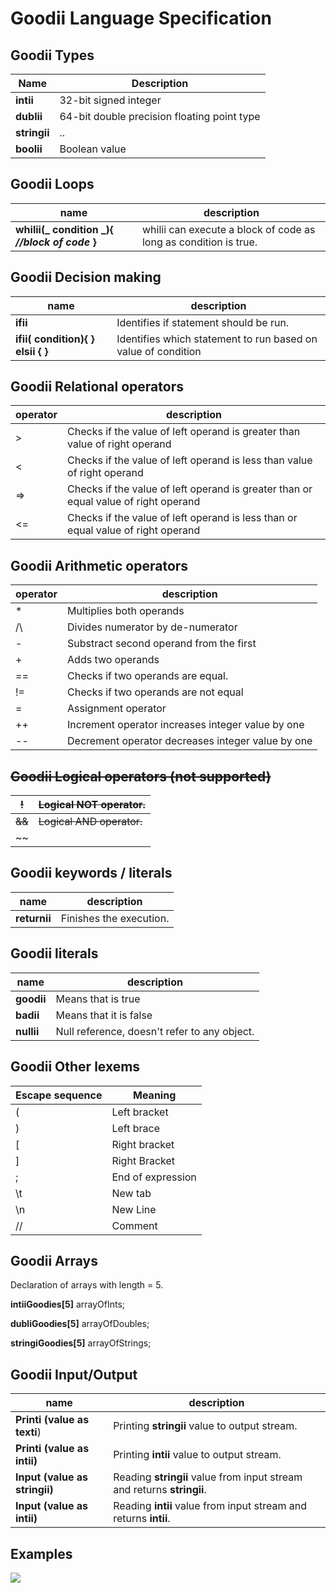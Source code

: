 # Goodii Language Specification

## **Goodii Types**

| Name | Description |
| --- | --- |
| **intii** | 32-bit signed integer |
| **dublii** | 64-bit double precision floating point type |
| **stringii** | .. |
| **boolii** | Boolean value |

## **Goodii Loops**

| name | description |
| --- | --- |
| **whilii(_ condition _){ _//block of code_ }** | whilii can execute a block of code as long as condition is true. |



## **Goodii Decision making**

| name | description |
| --- | --- |
| **ifii** | Identifies if statement should be run. |
| **ifii( __condition__){ ****}**** elsii ****{**** }** | Identifies which statement to run based on value of condition |

## **Goodii Relational operators**

| operator | description |
| --- | --- |
| > | Checks if the value of left operand is greater than value of right operand |
| < | Checks if the value of left operand is less than value of right operand |
| => | Checks if the value of left operand is greater than or equal value of right operand |
| <= | Checks if the value of left operand is less than or equal value of right operand |

## **Goodii Arithmetic operators**

| operator | description |
| --- | --- |
| * | Multiplies both operands |
| /\ | Divides numerator by de-numerator |
| - | Substract second operand from the first |
| + | Adds two operands |
| == | Checks if two operands are equal. |
| != | Checks if two operands are not equal |
| = | Assignment operator |
| ++ | Increment operator increases integer value by one |
| -- | Decrement operator decreases integer value by one |

## ~~**Goodii Logical operators (not supported)**~~

| ~~!~~ | ~~Logical NOT operator.~~ |
| --- | --- |
| ~~&amp;&amp;~~ | ~~Logical AND operator.~~ |
| ~~||~~ | ~~Logical OR operator.~~ |

##

## **Goodii keywords / literals**
| name | description |
| --- | --- |
| **returnii** | Finishes the execution. |

## **Goodii literals**

| name | description |
| --- | --- |
| **goodii** | Means that is true |
| **badii** | Means that it is false |
| **nullii** | Null reference, doesn&#39;t refer to any object. |

## **Goodii Other lexems**

| **Escape sequence** | **Meaning** |
| --- | --- |
| ( | Left bracket |
| ) | Left brace |
| [ | Right bracket |
| ] | Right Bracket |
| ; | End of expression |
| \t | New tab |
| \n | New Line |
| // | Comment |

## **Goodii Arrays**

Declaration of arrays with length = 5.

**intiiGoodies[5]** arrayOfInts;

**dubliGoodies[5]** arrayOfDoubles;

**stringiGoodies[5]** arrayOfStrings;



## Goodii Input/Output
| name | description |
| --- | --- |
| **Printi (value as texti**) | Printing **stringii** value to output stream. |
| **Printi (value as intii)** | Printing **intii** value to output stream. |
| **Input (value as stringii)** | Reading **stringii** value from input stream and returns **stringii**. |
| **Input (value as intii)** | Reading **intii** value from input stream and returns **intii**. |


## **Examples**

![](RackMultipart20201016-4-11zhb6b_html_9c5b6a5a0cb7d6b9.png)
